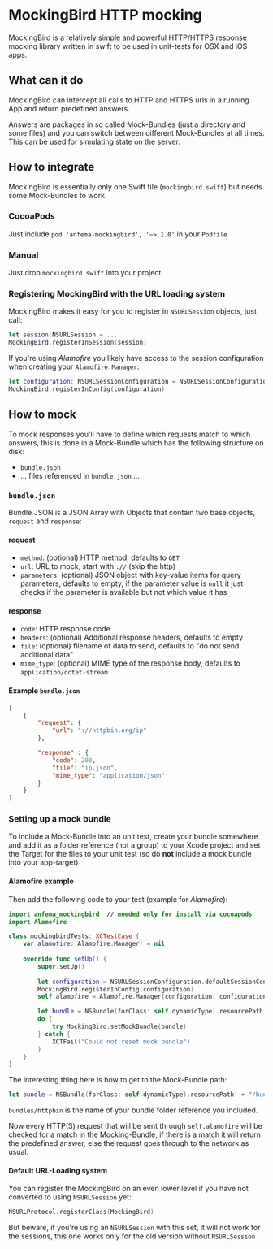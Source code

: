 # MockingBird HTTP mocking

MockingBird is a relatively simple and powerful HTTP/HTTPS response mocking library written in swift to be used in unit-tests for OSX and iOS apps.

## What can it do

MockingBird can intercept all calls to HTTP and HTTPS urls in a running App and return predefined answers.

Answers are packages in so called Mock-Bundles (just a directory and some files) and you can switch between different Mock-Bundles at all times. This can be used for simulating state on the server.

## How to integrate

MockingBird is essentially only one Swift file (`mockingbird.swift`) but needs some Mock-Bundles to work.

### CocoaPods

Just include `pod 'anfema-mockingbird', '~> 1.0'` in your `Podfile`

### Manual

Just drop `mockingbird.swift` into your project.

### Registering MockingBird with the URL loading system

MockingBird makes it easy for you to register in `NSURLSession` objects, just call:

~~~swift
let session:NSURLSession = ...
MockingBird.registerInSession(session)
~~~

If you're using _Alamofire_ you likely have access to the session configuration when creating your `Alamofire.Manager`:

~~~swift
let configuration: NSURLSessionConfiguration = NSURLSessionConfiguration.defaultSessionConfiguration()
MockingBird.registerInConfig(configuration)
~~~

## How to mock

To mock responses you'll have to define which requests match to which answers, this is done in a Mock-Bundle which has the following structure on disk:

- `bundle.json`
- ... files referenced in `bundle.json` ...

### `bundle.json`

Bundle JSON is a JSON Array with Objects that contain two base objects, `request` and `response`:

#### request

- `method`: (optional) HTTP method, defaults to `GET`
- `url`: URL to mock, start with `://` (skip the http)
- `parameters`: (optional) JSON object with key-value items for query parameters, defaults to empty, if the parameter value is `null` it just checks if the parameter is available but not which value it has

#### response

- `code`: HTTP response code
- `headers`: (optional) Additional response headers, defaults to empty
- `file`: (optional) filename of data to send, defaults to "do not send additional data"
- `mime_type`: (optional) MIME type of the response body, defaults to `application/octet-stream`

#### Example `bundle.json`

~~~json
[
	{
		"request": {
			"url": "://httpbin.org/ip"
		},

		"response" : {
			"code": 200,
			"file": "ip.json",
			"mime_type": "application/json"
		}
	}
]
~~~

### Setting up a mock bundle

To include a Mock-Bundle into an unit test, create your bundle somewhere and add it as a folder reference (not a group) to your Xcode project and set the Target for the files to your unit test (so do __not__ include a mock bundle into your app-target)

#### Alamofire example 

Then add the following code to your test (example for _Alamofire_):

~~~swift
import anfema_mockingbird  // needed only for install via cocoapods
import Alamofire

class mockingbirdTests: XCTestCase {
    var alamofire: Alamofire.Manager! = nil
    
    override func setUp() {
        super.setUp()
        
        let configuration = NSURLSessionConfiguration.defaultSessionConfiguration()
        MockingBird.registerInConfig(configuration)
        self.alamofire = Alamofire.Manager(configuration: configuration)

        let bundle = NSBundle(forClass: self.dynamicType).resourcePath! + "/bundles/httpbin"
        do {
            try MockingBird.setMockBundle(bundle)
        } catch {
            XCTFail("Could not reset mock bundle")
        }
    }
}
~~~

The interesting thing here is how to get to the Mock-Bundle path:

~~~swift
let bundle = NSBundle(forClass: self.dynamicType).resourcePath! + "/bundles/httpbin"
~~~

`bundles/httpbin` is the name of your bundle folder reference you included.

Now every HTTP(S) request that will be sent through `self.alamofire` will be checked for a match in the Mocking-Bundle, if there is a match it will return the predefined answer, else the request goes through to the network as usual.

#### Default URL-Loading system

You can register the MockingBird on an even lower level if you have not converted to using `NSURLSession` yet:

~~~swift
NSURLProtocol.registerClass(MockingBird)
~~~

But beware, if you're using an `NSURLSession` with this set, it will not work for the sessions, this one works only for the old version without `NSURLSession`